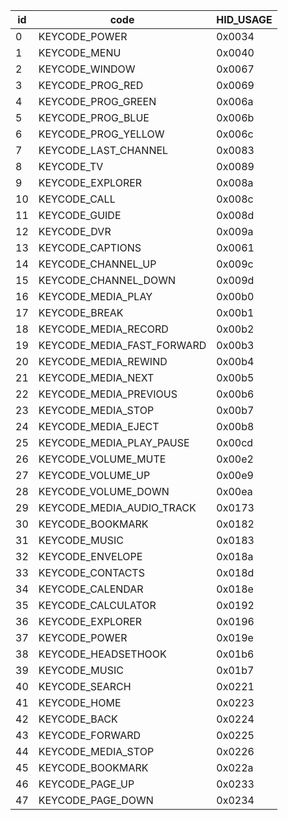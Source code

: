 | id | code | HID_USAGE |
|----|------|--------|
|0|KEYCODE_POWER|0x0034|
|1|KEYCODE_MENU|0x0040|
|2|KEYCODE_WINDOW|0x0067|
|3|KEYCODE_PROG_RED|0x0069|
|4|KEYCODE_PROG_GREEN|0x006a|
|5|KEYCODE_PROG_BLUE|0x006b|
|6|KEYCODE_PROG_YELLOW|0x006c|
|7|KEYCODE_LAST_CHANNEL|0x0083|
|8|KEYCODE_TV|0x0089|
|9|KEYCODE_EXPLORER|0x008a|
|10|KEYCODE_CALL|0x008c|
|11|KEYCODE_GUIDE|0x008d|
|12|KEYCODE_DVR|0x009a|
|13|KEYCODE_CAPTIONS|0x0061|
|14|KEYCODE_CHANNEL_UP|0x009c|
|15|KEYCODE_CHANNEL_DOWN|0x009d|
|16|KEYCODE_MEDIA_PLAY|0x00b0|
|17|KEYCODE_BREAK|0x00b1|
|18|KEYCODE_MEDIA_RECORD|0x00b2|
|19|KEYCODE_MEDIA_FAST_FORWARD|0x00b3|
|20|KEYCODE_MEDIA_REWIND|0x00b4|
|21|KEYCODE_MEDIA_NEXT|0x00b5|
|22|KEYCODE_MEDIA_PREVIOUS|0x00b6|
|23|KEYCODE_MEDIA_STOP|0x00b7|
|24|KEYCODE_MEDIA_EJECT|0x00b8|
|25|KEYCODE_MEDIA_PLAY_PAUSE|0x00cd|
|26|KEYCODE_VOLUME_MUTE|0x00e2|
|27|KEYCODE_VOLUME_UP|0x00e9|
|28|KEYCODE_VOLUME_DOWN|0x00ea|
|29|KEYCODE_MEDIA_AUDIO_TRACK|0x0173|
|30|KEYCODE_BOOKMARK|0x0182|
|31|KEYCODE_MUSIC|0x0183|
|32|KEYCODE_ENVELOPE|0x018a|
|33|KEYCODE_CONTACTS|0x018d|
|34|KEYCODE_CALENDAR|0x018e|
|35|KEYCODE_CALCULATOR|0x0192|
|36|KEYCODE_EXPLORER|0x0196|
|37|KEYCODE_POWER|0x019e|
|38|KEYCODE_HEADSETHOOK|0x01b6|
|39|KEYCODE_MUSIC|0x01b7|
|40|KEYCODE_SEARCH|0x0221|
|41|KEYCODE_HOME|0x0223|
|42|KEYCODE_BACK|0x0224|
|43|KEYCODE_FORWARD|0x0225|
|44|KEYCODE_MEDIA_STOP|0x0226|
|45|KEYCODE_BOOKMARK|0x022a|
|46|KEYCODE_PAGE_UP|0x0233|
|47|KEYCODE_PAGE_DOWN|0x0234|